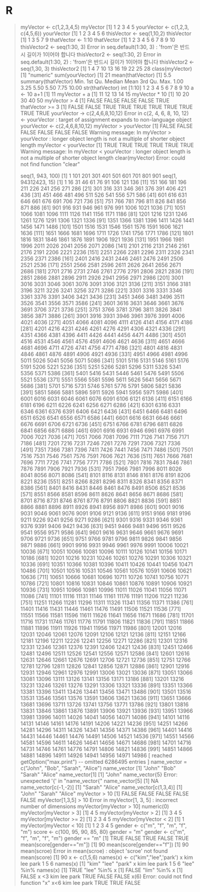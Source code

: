 # R
> myVector <- c(1,2,3,4,5)
> myVector
[1] 1 2 3 4 5
> yourVector <- c(1,2,3, c(4,5,6))
> yourVector
[1] 1 2 3 4 5 6
> thisVector <- seq(1,10,2)
> thisVector
[1] 1 3 5 7 9
> thatVector <- 1:10
> thatVector
 [1]  1  2  3  4  5  6  7  8  9 10
> thisVector2 <- seq(1:30, 3)
Error in seq.default(1:30, 3) : 'from'은 반드시 길이가 1이어야 합니다
> thisVector2 <- seq(1:30, 2)
Error in seq.default(1:30, 2) : 'from'은 반드시 길이가 1이어야 합니다
> thisVector2 <- seq(1,30, 3)
> thisVector2
 [1]  1  4  7 10 13 16 19 22 25 28
> class(myVector)
[1] "numeric"
> sum(yourVector)
[1] 21
> mean(thatVector)
[1] 5.5
> summary(thatVector)
   Min. 1st Qu.  Median    Mean 3rd Qu.    Max. 
   1.00    3.25    5.50    5.50    7.75   10.00 
> str(thatVector)
 int [1:10] 1 2 3 4 5 6 7 8 9 10
> a <- 10
> a+1
[1] 11
> myVector + a
[1] 11 12 13 14 15
> myVector * 10
[1] 10 20 30 40 50
> myVector > 4
[1] FALSE FALSE FALSE FALSE  TRUE
> thatVector >= 3
 [1] FALSE FALSE  TRUE  TRUE  TRUE  TRUE  TRUE  TRUE  TRUE  TRUE
> yourVector -> c(2,4,6,8,10,12)
Error in c(2, 4, 6, 8, 10, 12) <- yourVector : 
  target of assignment expands to non-language object
> yourVector <- c(2,4,6,8,10,12)
> myVector > yourVector
[1] FALSE FALSE FALSE FALSE FALSE FALSE
Warning message:
In myVector > yourVector :
  longer object length is not a multiple of shorter object length
> myVector < yourVector
[1] TRUE TRUE TRUE TRUE TRUE TRUE
Warning message:
In myVector < yourVector :
  longer object length is not a multiple of shorter object length
> clear(myVector)
Error: could not find function "clear"
> 
> seq(1, 943, 100)
 [1]   1 101 201 301 401 501 601 701 801 901
> seq(1, 94312423, 15)
   [1]     1    16    31    46    61    76    91   106   121   136
  [11]   151   166   181   196   211   226   241   256   271   286
  [21]   301   316   331   346   361   376   391   406   421   436
  [31]   451   466   481   496   511   526   541   556   571   586
  [41]   601   616   631   646   661   676   691   706   721   736
  [51]   751   766   781   796   811   826   841   856   871   886
  [61]   901   916   931   946   961   976   991  1006  1021  1036
  [71]  1051  1066  1081  1096  1111  1126  1141  1156  1171  1186
  [81]  1201  1216  1231  1246  1261  1276  1291  1306  1321  1336
  [91]  1351  1366  1381  1396  1411  1426  1441  1456  1471  1486
 [101]  1501  1516  1531  1546  1561  1576  1591  1606  1621  1636
 [111]  1651  1666  1681  1696  1711  1726  1741  1756  1771  1786
 [121]  1801  1816  1831  1846  1861  1876  1891  1906  1921  1936
 [131]  1951  1966  1981  1996  2011  2026  2041  2056  2071  2086
 [141]  2101  2116  2131  2146  2161  2176  2191  2206  2221  2236
 [151]  2251  2266  2281  2296  2311  2326  2341  2356  2371  2386
 [161]  2401  2416  2431  2446  2461  2476  2491  2506  2521  2536
 [171]  2551  2566  2581  2596  2611  2626  2641  2656  2671  2686
 [181]  2701  2716  2731  2746  2761  2776  2791  2806  2821  2836
 [191]  2851  2866  2881  2896  2911  2926  2941  2956  2971  2986
 [201]  3001  3016  3031  3046  3061  3076  3091  3106  3121  3136
 [211]  3151  3166  3181  3196  3211  3226  3241  3256  3271  3286
 [221]  3301  3316  3331  3346  3361  3376  3391  3406  3421  3436
 [231]  3451  3466  3481  3496  3511  3526  3541  3556  3571  3586
 [241]  3601  3616  3631  3646  3661  3676  3691  3706  3721  3736
 [251]  3751  3766  3781  3796  3811  3826  3841  3856  3871  3886
 [261]  3901  3916  3931  3946  3961  3976  3991  4006  4021  4036
 [271]  4051  4066  4081  4096  4111  4126  4141  4156  4171  4186
 [281]  4201  4216  4231  4246  4261  4276  4291  4306  4321  4336
 [291]  4351  4366  4381  4396  4411  4426  4441  4456  4471  4486
 [301]  4501  4516  4531  4546  4561  4576  4591  4606  4621  4636
 [311]  4651  4666  4681  4696  4711  4726  4741  4756  4771  4786
 [321]  4801  4816  4831  4846  4861  4876  4891  4906  4921  4936
 [331]  4951  4966  4981  4996  5011  5026  5041  5056  5071  5086
 [341]  5101  5116  5131  5146  5161  5176  5191  5206  5221  5236
 [351]  5251  5266  5281  5296  5311  5326  5341  5356  5371  5386
 [361]  5401  5416  5431  5446  5461  5476  5491  5506  5521  5536
 [371]  5551  5566  5581  5596  5611  5626  5641  5656  5671  5686
 [381]  5701  5716  5731  5746  5761  5776  5791  5806  5821  5836
 [391]  5851  5866  5881  5896  5911  5926  5941  5956  5971  5986
 [401]  6001  6016  6031  6046  6061  6076  6091  6106  6121  6136
 [411]  6151  6166  6181  6196  6211  6226  6241  6256  6271  6286
 [421]  6301  6316  6331  6346  6361  6376  6391  6406  6421  6436
 [431]  6451  6466  6481  6496  6511  6526  6541  6556  6571  6586
 [441]  6601  6616  6631  6646  6661  6676  6691  6706  6721  6736
 [451]  6751  6766  6781  6796  6811  6826  6841  6856  6871  6886
 [461]  6901  6916  6931  6946  6961  6976  6991  7006  7021  7036
 [471]  7051  7066  7081  7096  7111  7126  7141  7156  7171  7186
 [481]  7201  7216  7231  7246  7261  7276  7291  7306  7321  7336
 [491]  7351  7366  7381  7396  7411  7426  7441  7456  7471  7486
 [501]  7501  7516  7531  7546  7561  7576  7591  7606  7621  7636
 [511]  7651  7666  7681  7696  7711  7726  7741  7756  7771  7786
 [521]  7801  7816  7831  7846  7861  7876  7891  7906  7921  7936
 [531]  7951  7966  7981  7996  8011  8026  8041  8056  8071  8086
 [541]  8101  8116  8131  8146  8161  8176  8191  8206  8221  8236
 [551]  8251  8266  8281  8296  8311  8326  8341  8356  8371  8386
 [561]  8401  8416  8431  8446  8461  8476  8491  8506  8521  8536
 [571]  8551  8566  8581  8596  8611  8626  8641  8656  8671  8686
 [581]  8701  8716  8731  8746  8761  8776  8791  8806  8821  8836
 [591]  8851  8866  8881  8896  8911  8926  8941  8956  8971  8986
 [601]  9001  9016  9031  9046  9061  9076  9091  9106  9121  9136
 [611]  9151  9166  9181  9196  9211  9226  9241  9256  9271  9286
 [621]  9301  9316  9331  9346  9361  9376  9391  9406  9421  9436
 [631]  9451  9466  9481  9496  9511  9526  9541  9556  9571  9586
 [641]  9601  9616  9631  9646  9661  9676  9691  9706  9721  9736
 [651]  9751  9766  9781  9796  9811  9826  9841  9856  9871  9886
 [661]  9901  9916  9931  9946  9961  9976  9991 10006 10021 10036
 [671] 10051 10066 10081 10096 10111 10126 10141 10156 10171 10186
 [681] 10201 10216 10231 10246 10261 10276 10291 10306 10321 10336
 [691] 10351 10366 10381 10396 10411 10426 10441 10456 10471 10486
 [701] 10501 10516 10531 10546 10561 10576 10591 10606 10621 10636
 [711] 10651 10666 10681 10696 10711 10726 10741 10756 10771 10786
 [721] 10801 10816 10831 10846 10861 10876 10891 10906 10921 10936
 [731] 10951 10966 10981 10996 11011 11026 11041 11056 11071 11086
 [741] 11101 11116 11131 11146 11161 11176 11191 11206 11221 11236
 [751] 11251 11266 11281 11296 11311 11326 11341 11356 11371 11386
 [761] 11401 11416 11431 11446 11461 11476 11491 11506 11521 11536
 [771] 11551 11566 11581 11596 11611 11626 11641 11656 11671 11686
 [781] 11701 11716 11731 11746 11761 11776 11791 11806 11821 11836
 [791] 11851 11866 11881 11896 11911 11926 11941 11956 11971 11986
 [801] 12001 12016 12031 12046 12061 12076 12091 12106 12121 12136
 [811] 12151 12166 12181 12196 12211 12226 12241 12256 12271 12286
 [821] 12301 12316 12331 12346 12361 12376 12391 12406 12421 12436
 [831] 12451 12466 12481 12496 12511 12526 12541 12556 12571 12586
 [841] 12601 12616 12631 12646 12661 12676 12691 12706 12721 12736
 [851] 12751 12766 12781 12796 12811 12826 12841 12856 12871 12886
 [861] 12901 12916 12931 12946 12961 12976 12991 13006 13021 13036
 [871] 13051 13066 13081 13096 13111 13126 13141 13156 13171 13186
 [881] 13201 13216 13231 13246 13261 13276 13291 13306 13321 13336
 [891] 13351 13366 13381 13396 13411 13426 13441 13456 13471 13486
 [901] 13501 13516 13531 13546 13561 13576 13591 13606 13621 13636
 [911] 13651 13666 13681 13696 13711 13726 13741 13756 13771 13786
 [921] 13801 13816 13831 13846 13861 13876 13891 13906 13921 13936
 [931] 13951 13966 13981 13996 14011 14026 14041 14056 14071 14086
 [941] 14101 14116 14131 14146 14161 14176 14191 14206 14221 14236
 [951] 14251 14266 14281 14296 14311 14326 14341 14356 14371 14386
 [961] 14401 14416 14431 14446 14461 14476 14491 14506 14521 14536
 [971] 14551 14566 14581 14596 14611 14626 14641 14656 14671 14686
 [981] 14701 14716 14731 14746 14761 14776 14791 14806 14821 14836
 [991] 14851 14866 14881 14896 14911 14926 14941 14956 14971 14986
 [ reached getOption("max.print") -- omitted 6286495 entries ]
> name_vector = c("John", "Bob", "Sarah", "Alice")
> name_vector
[1] "John"  "Bob"   "Sarah" "Alice"
> name_vector[1]
[1] "John"
> name_vector{5}
Error: unexpected '{' in "name_vector{"
> name_vector[5]
[1] NA
> name_vector[c(-1,-2)]
[1] "Sarah" "Alice"
> name_vector[c(1,3,4)]
[1] "John"  "Sarah" "Alice"
> myVector > 10
[1] FALSE FALSE FALSE FALSE FALSE
> myVector[1,3,5] > 10
Error in myVector[1, 3, 5] : incorrect number of dimensions
> myVector[myVector > 10]
numeric(0)
> myVector[myVector > 3]
[1] 4 5
> myVector[myVector > 2]
[1] 3 4 5
> myVector[myVector >= 2]
[1] 2 3 4 5
> myVector[myVector < 2]
[1] 1
> myVector[myVector < 10]
[1] 1 2 3 4 5
> gender <- c("m", "f", "m", "f", "m")
> score <- c(100, 95, 90, 85, 80)
> gender = "m"
> gender <- c("m", "f", "m", "f", "m")
> gender == "m"
[1]  TRUE FALSE  TRUE FALSE  TRUE
> mean(score[gender=="m"])
[1] 90
> mean(score[gender=="f"])
[1] 90
> mean(scroe)
Error in mean(scroe) : object 'scroe' not found
> mean(score)
[1] 90
> x <- c(1,5,6)
> names(x) <- c("kim","lee",'park')
> x
 kim  lee park 
   1    5    6 
> names(x)
[1] "kim"  "lee"  "park"
> x
 kim  lee park 
   1    5    6 
> "lee" %in% names(x)
[1] TRUE
> "lee" %in% x
[1] FALSE
> "lim" %in% x
[1] FALSE
> x <3
  kim   lee  park 
 TRUE FALSE FALSE 
> x(6)
Error: could not find function "x"
> x<6
  kim   lee  park 
 TRUE  TRUE FALSE 
